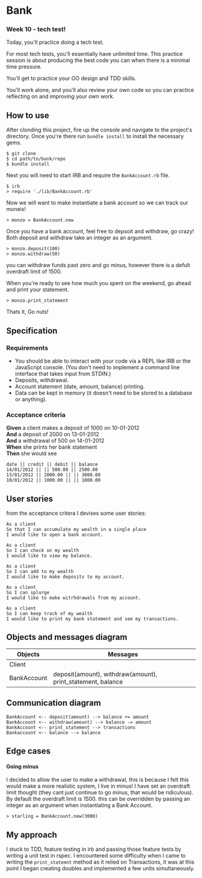 # Bank
### Week 10 - tech test!

Today, you'll practice doing a tech test.

For most tech tests, you'll essentially have unlimited time.  This practice session is about producing the best code you can when there is a minimal time pressure.

You'll get to practice your OO design and TDD skills.

You'll work alone, and you'll also review your own code so you can practice reflecting on and improving your own work.

## How to use 

After clonding this project, fire up the console and navigate to the project's directory.
Once you're there run `bundle install` to install the necessary gems.

``` 
$ git clone 
$ cd path/to/bank/repo
$ bundle install
```

Next you will need to start IRB and require the `BankAccount.rb` file.

```
$ irb
> require './lib/BankAccount.rb'
```

Now we will want to make instantiate a bank account so we can track our moneis!
``` 
> monzo = BankAccount.new
```

Once you have a bank account, feel free to depsoit and withdraw, go crazy! Both deposit and withdraw take an integer as an argument.
```
> monzo.deposit(100)
> monzo.withdraw(50)
```
you can withdraw funds past zero and go minus, however there is a defult overdraft limit of 1500. 

When you're ready to see how much you spent on the weekend, go ahead and print your statement.
```
> monzo.print_statement
```
Thats it, 
Go nuts!

## Specification

### Requirements

* You should be able to interact with your code via a REPL like IRB or the JavaScript console.  (You don't need to implement a command line interface that takes input from STDIN.)
* Deposits, withdrawal.
* Account statement (date, amount, balance) printing.
* Data can be kept in memory (it doesn't need to be stored to a database or anything).

### Acceptance criteria

**Given** a client makes a deposit of 1000 on 10-01-2012  
**And** a deposit of 2000 on 13-01-2012  
**And** a withdrawal of 500 on 14-01-2012  
**When** she prints her bank statement  
**Then** she would see

```
date || credit || debit || balance
14/01/2012 || || 500.00 || 2500.00
13/01/2012 || 2000.00 || || 3000.00
10/01/2012 || 1000.00 || || 1000.00
```


## User stories

from the acceptance critera I devises some user stories:

```
As a client
So that I can accumulate my wealth in a single place
I would like to open a bank account.

As a client
So I can check on my wealth
I would like to view my balance.

As a client
So I can add to my wealth
I would like to make deposits to my account.

As a client
So I can splurge
I would like to make witrhdrawals from my account.

As a client
So I can keep track of my wealth
I would like to print my bank statement and see my transactions.
```

##  Objects and messages diagram

Objects  | Messages
------------- | -------------
Client  |
BankAccount  | deposit(amount), withdraw(amount), print_statement, balance


##  Communication diagram

```
BankAccount <-- deposit(amount) --> balance += amount 
BankAccount <-- withdraw(amount) --> balance -= amount
BankAccount <-- print_statement --> transactions
Bankaccount <-- balance --> balance
```


## Edge cases
#### Going minus
I decided to allow the user to make a withdrawal, this is because I felt this would make a more realistic system, I live in minus!
I have set an overdraft limit thought (they cant just continue to go minus, that would be ridiculous). By default the overdraft limit is 1500. this can be overridden by passing an integer as an argument when instantiating a Bank Account.

```
> starling = BankAccount.new(3000)
```

## My approach
I stuck to TDD, feature testing in irb and passing those feature tests by writing a unit test in rspec. I encountered some difficulty when I came to writing the `print_statemnt` method as it relied on Transactions, it was at this point I began creating doubles and implemented a few units simultaneously.
